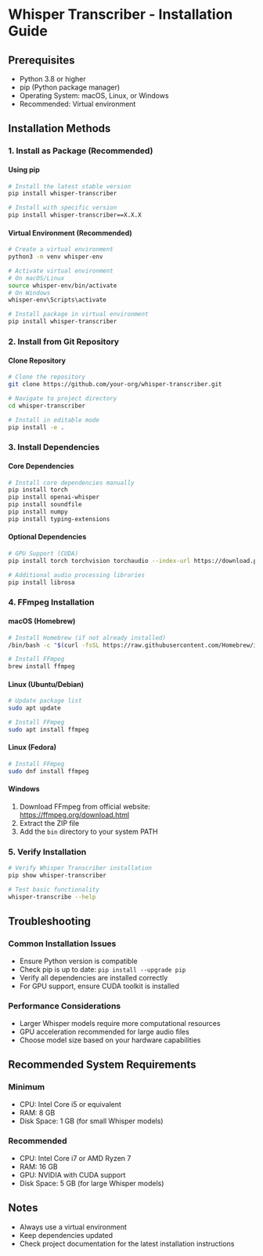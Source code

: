 # Whisper Transcriber - Installation Guide

## Prerequisites
- Python 3.8 or higher
- pip (Python package manager)
- Operating System: macOS, Linux, or Windows
- Recommended: Virtual environment

## Installation Methods

### 1. Install as Package (Recommended)

#### Using pip
```bash
# Install the latest stable version
pip install whisper-transcriber

# Install with specific version
pip install whisper-transcriber==X.X.X
```

#### Virtual Environment (Recommended)
```bash
# Create a virtual environment
python3 -m venv whisper-env

# Activate virtual environment
# On macOS/Linux
source whisper-env/bin/activate
# On Windows
whisper-env\Scripts\activate

# Install package in virtual environment
pip install whisper-transcriber
```

### 2. Install from Git Repository

#### Clone Repository
```bash
# Clone the repository
git clone https://github.com/your-org/whisper-transcriber.git

# Navigate to project directory
cd whisper-transcriber

# Install in editable mode
pip install -e .
```

### 3. Install Dependencies

#### Core Dependencies
```bash
# Install core dependencies manually
pip install torch
pip install openai-whisper
pip install soundfile
pip install numpy
pip install typing-extensions
```

#### Optional Dependencies
```bash
# GPU Support (CUDA)
pip install torch torchvision torchaudio --index-url https://download.pytorch.org/whl/cu118

# Additional audio processing libraries
pip install librosa
```

### 4. FFmpeg Installation

#### macOS (Homebrew)
```bash
# Install Homebrew (if not already installed)
/bin/bash -c "$(curl -fsSL https://raw.githubusercontent.com/Homebrew/install/HEAD/install.sh)"

# Install FFmpeg
brew install ffmpeg
```

#### Linux (Ubuntu/Debian)
```bash
# Update package list
sudo apt update

# Install FFmpeg
sudo apt install ffmpeg
```

#### Linux (Fedora)
```bash
# Install FFmpeg
sudo dnf install ffmpeg
```

#### Windows
1. Download FFmpeg from official website: https://ffmpeg.org/download.html
2. Extract the ZIP file
3. Add the `bin` directory to your system PATH

### 5. Verify Installation

```bash
# Verify Whisper Transcriber installation
pip show whisper-transcriber

# Test basic functionality
whisper-transcribe --help
```

## Troubleshooting

### Common Installation Issues
- Ensure Python version is compatible
- Check pip is up to date: `pip install --upgrade pip`
- Verify all dependencies are installed correctly
- For GPU support, ensure CUDA toolkit is installed

### Performance Considerations
- Larger Whisper models require more computational resources
- GPU acceleration recommended for large audio files
- Choose model size based on your hardware capabilities

## Recommended System Requirements

### Minimum
- CPU: Intel Core i5 or equivalent
- RAM: 8 GB
- Disk Space: 1 GB (for small Whisper models)

### Recommended
- CPU: Intel Core i7 or AMD Ryzen 7
- RAM: 16 GB
- GPU: NVIDIA with CUDA support
- Disk Space: 5 GB (for large Whisper models)

## Notes
- Always use a virtual environment
- Keep dependencies updated
- Check project documentation for the latest installation instructions
